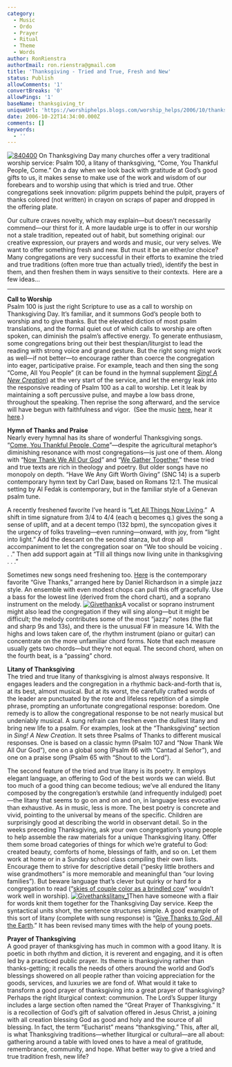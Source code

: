 ```yaml
---
category:
  - Music
  - Ordo
  - Prayer
  - Ritual
  - Theme
  - Words
author: RonRienstra
authorEmail: ron.rienstra@gmail.com
title: 'Thanksgiving - Tried and True, Fresh and New'
status: Publish
allowComments: '1'
convertBreaks: '0'
allowPings: '1'
baseName: thanksgiving_tr
uniqueUrl: 'https://worshiphelps.blogs.com/worship_helps/2006/10/thanksgiving_tr.html '
date: 2006-10-22T14:34:00.000Z
comments: []
keywords:
  - ''
---
```

[![840400](https://worshiphelps.blogs.com/worship_helps/images/840400.jpg "840400")](http://worshiphelps.blogs.com/.shared/image.html?/photos/uncategorized/840400.jpg) On Thanksgiving Day many churches offer a very traditional worship service: Psalm 100, a litany of thanksgiving, “Come, You Thankful People, Come.” On a day when we look back with gratitude at God’s good gifts to us, it makes sense to make use of the work and wisdom of our forebears and to worship using that which is tried and true. Other congregations seek innovation: pilgrim puppets behind the pulpit, prayers of thanks colored (not written) in crayon on scraps of paper and dropped in the offering plate.

Our culture craves novelty, which may explain—but doesn’t necessarily commend—our thirst for it. A more laudable urge is to offer in our worship not a stale tradition, repeated out of habit, but something original: our creative expression, our prayers and words and music, our very selves. We want to offer something fresh and new. But must it be an either/or choice?  Many congregations are very successful in their efforts to examine the tried and true traditions (often more true than actually tried), identify the best in them, and then freshen them in ways sensitive to their contexts.  Here are a few ideas...
***
**Call to Worship**  
Psalm 100 is just the right Scripture to use as a call to worship on Thanksgiving Day. It’s familiar, and it summons God’s people both to worship and to give thanks. But the elevated diction of most psalm translations, and the formal quiet out of which calls to worship are often spoken, can diminish the psalm’s affective energy. To generate enthusiasm, some congregations bring out their best thespian/liturgist to lead the reading with strong voice and grand gesture. But the right song might work as well—if not better—to encourage rather than coerce the congregation into eager, participative praise. For example, teach and then sing the song “Come, All You People” (it can be found in the hymnal supplement _[Sing! A New Creation](http://www.calvin.edu/worship/pub/sing.php)_) at the very start of the service, and let the energy leak into the responsive reading of Psalm 100 as a call to worship. Let it leak by maintaining a soft percussive pulse, and maybe a low bass drone, throughout the speaking. Then reprise the song afterward, and the service will have begun with faithfulness and vigor.  (See the music [here](http://www.cymorthcristnogol.org/addoli/caw06/CAW06%20Act%20of%20Worship%20erratum%20music%20insert.pdf#search=%22%22come%20all%20you%20people%22%22), hear it [here](http://www.dogpile.com/info.dogpl/clickit/search?r_aid=2679264FAC7743AB9D8226E257697030&r_eop=3&r_sacop=3&r_spf=0&r_cop=main-title&r_snpp=3&r_spp=0&qqn=5%40%2BeS3%24%40&amp;amp;amp;amp;r_coid=372372&rawto=http://www.giamusic.com/sacred_music/audio/UyaiMo.ram).)

**Hymn of Thanks and Praise**  
Nearly every hymnal has its share of wonderful Thanksgiving songs. “[Come, You Thankful People, Come](http://www.cyberhymnal.org/htm/c/o/comeytpc.htm)”—despite the agricultural metaphor’s diminishing resonance with most congregations—is just one of them. Along with “[Now Thank We All Our God](http://www.cgmusic.com/cghymnal/others/letallthings.htm)” and “[We Gather Together](http://www.cyberhymnal.org/htm/w/e/wegattog.htm),” these tried and true texts are rich in theology and poetry. But older songs have no monopoly on depth. “Have We Any Gift Worth Giving” (SNC 14) is a superb contemporary hymn text by Carl Daw, based on Romans 12:1. The musical setting by Al Fedak is contemporary, but in the familiar style of a Genevan psalm tune.

A recently freshened favorite I’ve heard is “[Let All Things Now Living](http://www.cgmusic.com/cghymnal/others/letallthings.htm).”  A shift in time signature from 3/4 to 4/4 (each q becomes q.) gives the song a sense of uplift, and at a decent tempo (132 bpm), the syncopation gives it the urgency of folks traveling—even running—onward, with joy, from “light into light.” Add the descant on the second stanza, but drop all accompaniment to let the congregation soar on “We too should be voicing . . .” Then add support again at “Till all things now living unite in thanksgiving . . .”

Sometimes new songs need freshening too. [Here](http://www.typepad.com/t/app/control/files?__mode=show_link&file=GiveThanks.pdf) is the contemporary favorite “Give Thanks,” arranged here by Daniel Richardson in a simple jazz style. An ensemble with even modest chops can pull this off gracefully. Use a bass for the lowest line (derived from the chord chart), and a soprano instrument on the melody. [![Givethanks](http://worshiphelps.blogs.com/worship_helps/images/givethanks.gif "Givethanks")](http://worshiphelps.blogs.com/.shared/image.html?/photos/uncategorized/givethanks.gif)A vocalist or soprano instrument might also lead the congregation if they will sing along—but it might be difficult; the melody contributes some of the most “jazzy” notes (the flat and sharp 9s and 13s), and there is the unusual F# in measure 14. With the highs and lows taken care of, the rhythm instrument (piano or guitar) can concentrate on the more unfamiliar chord forms. Note that each measure usually gets two chords—but they’re not equal. The second chord, when on the fourth beat, is a “passing” chord.

**Litany of Thanksgiving**  
The tried and true litany of thanksgiving is almost always responsive. It engages leaders and the congregation in a rhythmic back-and-forth that is, at its best, almost musical. But at its worst, the carefully crafted words of the leader are punctuated by the rote and lifeless repetition of a simple     phrase, prompting an unfortunate congregational response: boredom. One remedy is to allow the congregational response to be not nearly musical but undeniably musical. A sung refrain can freshen even the dullest litany and bring new life to a psalm. For examples, look at the “Thanksgiving” section in _Sing! A New Creation_. It sets three Psalms of Thanks to different musical responses. One is based on a classic hymn (Psalm 107 and “Now Thank We All Our God”), one on a global song (Psalm 66 with “Cantad al Señor”), and one on a praise song (Psalm 65 with “Shout to the Lord”).

The second feature of the tried and true litany is its poetry. It employs elegant language, an offering to God of the best words we can wield. But too much of a good thing can become tedious; we’ve all endured the litany composed by the congregation’s erstwhile (and infrequently indulged) poet—the litany that seems to go on and on and on, in language less evocative than exhaustive. As in music, less is more. The best poetry is concrete and vivid, pointing to the universal by means of the specific. Children are surprisingly good at describing the world in observant detail. So in the weeks preceding Thanksgiving, ask your own congregation’s young people to help assemble the raw materials for a unique Thanksgiving litany. Offer them some broad categories of things for which we’re grateful to God:  created beauty, comforts of home, blessings of faith, and so on. Let them     work at home or in a Sunday school class compiling their own lists.  Encourage them to strive for descriptive detail (“pesky little brothers and wise grandmothers” is more memorable and meaningful than “our loving families”). But beware language that’s clever but quirky or hard for a congregation to read (“[skies of couple color as a brindled cow](http://mindprod.com/contact/loves.html)” wouldn’t work well in worship). [![Givethankslitany_1](http://worshiphelps.blogs.com/worship_helps/images/givethankslitany_1.gif "Givethankslitany_1")](http://worshiphelps.blogs.com/.shared/image.html?/photos/uncategorized/givethankslitany_1.gif)Then have someone with a flair for words knit them together for the Thanksgiving Day service. Keep the syntactical units short, the sentence structures simple. A good example of this sort of litany (complete with sung response) is “[Give Thanks to God, All the Earth](http://www.reformedworship.org/magazine/article.cfm?article_id=1078).” It has been revised many times with the help of young poets.

**Prayer of Thanksgiving**  
A good prayer of thanksgiving has much in common with a good litany. It is poetic in both rhythm and diction, it is reverent and engaging, and it is often led by a practiced public prayer. Its theme is thanksgiving rather than thanks-getting; it recalls the needs of others around the world and God’s blessings showered on all people rather than voicing appreciation for the goods, services, and luxuries we are fond of. What would it take to transform a good prayer of thanksgiving into a great prayer of thanksgiving? Perhaps the right liturgical context: communion. The Lord’s Supper liturgy includes a large section often named the “Great Prayer of Thanksgiving.” It is a recollection of God’s gift of salvation offered in Jesus Christ, a joining with all creation blessing God as good and holy and the source of all blessing. In fact, the term “Eucharist” means “thanksgiving.” This, after all, is what Thanksgiving traditions—whether liturgical or cultural—are all about: gathering around a table with loved ones to have a meal of gratitude, remembrance, community, and hope. What better way to give a tried and true tradition fresh, new life?